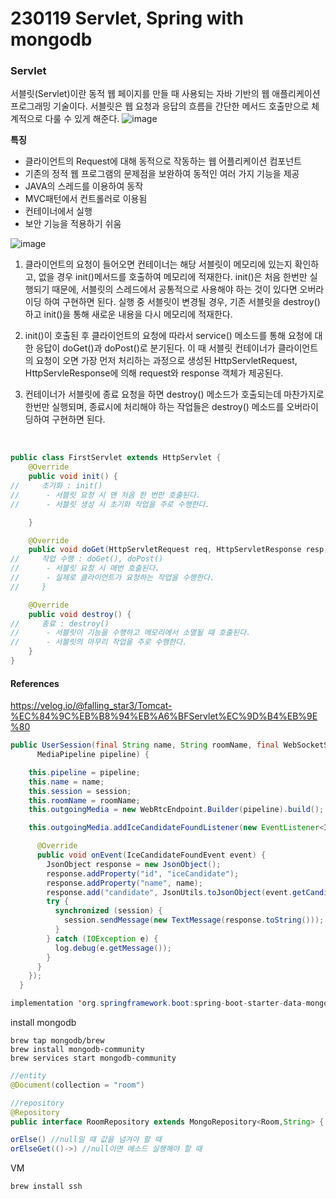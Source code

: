 # 230119 Servlet, Spring with mongodb

### Servlet

서블릿(Servlet)이란 동적 웹 페이지를 만들 때 사용되는 자바 기반의 웹 애플리케이션 프로그래밍 기술이다. 서블릿은 웹 요청과 응답의 흐름을 간단한 메서드 호출만으로 체계적으로 다룰 수 있게 해준다.
![image](https://user-images.githubusercontent.com/61377122/213336651-1cfa1a28-3b57-4d8c-8cd5-b480e44ad1bd.png)

**특징**

- 클라이언트의 Request에 대해 동적으로 작동하는 웹 어플리케이션 컴포넌트
- 기존의 정적 웹 프로그램의 문제점을 보완하여 동적인 여러 가지 기능을 제공
- JAVA의 스레드를 이용하여 동작
- MVC패턴에서 컨트롤러로 이용됨
- 컨테이너에서 실행
- 보안 기능을 적용하기 쉬움

![image](https://user-images.githubusercontent.com/61377122/213337809-a8d84d9f-74a1-40b4-bd57-adeb47f262e6.png)

1. 클라이언트의 요청이 들어오면 컨테이너는 해당 서블릿이 메모리에 있는지 확인하고, 없을 경우 init()메서드를 호출하여 메모리에 적재한다. init()은 처음 한번만 실행되기 때문에, 서블릿의 스레드에서 공통적으로 사용해야 하는 것이 있다면 오버라이딩 하여 구현하면 된다. 실행 중 서블릿이 변경될 경우, 기존 서블릿을 destroy()하고 init()을 통해 새로운 내용을 다시 메모리에 적재한다.

2. init()이 호출된 후 클라이언트의 요청에 따라서 service() 메소드를 통해 요청에 대한 응답이 doGet()과 doPost()로 분기된다. 이 때 서블릿 컨테이너가 클라이언트의 요청이 오면 가장 먼저 처리하는 과정으로 생성된 HttpServletRequest, HttpServleResponse에 의해 request와 response 객체가 제공된다.

3. 컨테이너가 서블릿에 종료 요청을 하면 destroy() 메소드가 호출되는데 마찬가지로 한번만 실행되며, 종료시에 처리해야 하는 작업들은 destroy() 메소드를 오버라이딩하여 구현하면 된다.

<br/>

```java
public class FirstServlet extends HttpServlet {
	@Override
    public void init() {
//     초기화 : init()
//      - 서블릿 요청 시 맨 처음 한 번만 호출된다.
//      - 서블릿 생성 시 초기화 작업을 주로 수행한다.

	}

    @Override
    public void doGet(HttpServletRequest req, HttpServletResponse resp) {
//     작업 수행 : doGet(), doPost()
//      - 서블릿 요청 시 매번 호출된다.
//      - 실제로 클라이언트가 요청하는 작업을 수행한다.
//     }

    @Override
    public void destroy() {
//     종료 : destroy()
//      - 서블릿이 기능을 수행하고 메모리에서 소멸될 때 호출된다.
//      - 서블릿의 마무리 작업을 주로 수행한다.
    }
}
```

#### References

https://velog.io/@falling_star3/Tomcat-%EC%84%9C%EB%B8%94%EB%A6%BFServlet%EC%9D%B4%EB%9E%80

```java
public UserSession(final String name, String roomName, final WebSocketSession session,
      MediaPipeline pipeline) {

    this.pipeline = pipeline;
    this.name = name;
    this.session = session;
    this.roomName = roomName;
    this.outgoingMedia = new WebRtcEndpoint.Builder(pipeline).build();

    this.outgoingMedia.addIceCandidateFoundListener(new EventListener<IceCandidateFoundEvent>() {

      @Override
      public void onEvent(IceCandidateFoundEvent event) {
        JsonObject response = new JsonObject();
        response.addProperty("id", "iceCandidate");
        response.addProperty("name", name);
        response.add("candidate", JsonUtils.toJsonObject(event.getCandidate()));
        try {
          synchronized (session) {
            session.sendMessage(new TextMessage(response.toString()));
          }
        } catch (IOException e) {
          log.debug(e.getMessage());
        }
      }
    });
  }
```

```java
implementation 'org.springframework.boot:spring-boot-starter-data-mongodb'
```

install mongodb

```shell
brew tap mongodb/brew
brew install mongodb-community
brew services start mongodb-community
```

```java
//entity
@Document(collection = "room")

//repository
@Repository
public interface RoomRepository extends MongoRepository<Room,String> {
```

```java
orElse() //null일 때 값을 넘겨야 할 때
orElseGet(()->) //null이면 메소드 실행해야 할 때
```

VM

```bash
brew install ssh
```
